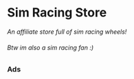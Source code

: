 # Sim Racing Store
_An affiliate store full of sim racing wheels!_
###### Btw im also a sim racing fan :)

### Ads
